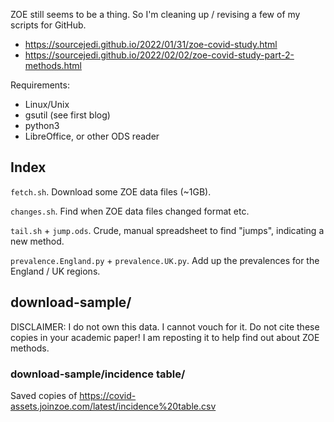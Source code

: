 ZOE still seems to be a thing.  So I'm cleaning up / revising
a few of my scripts for GitHub.

 * https://sourcejedi.github.io/2022/01/31/zoe-covid-study.html 
 * https://sourcejedi.github.io/2022/02/02/zoe-covid-study-part-2-methods.html

Requirements:
 * Linux/Unix
 * gsutil (see first blog)
 * python3
 * LibreOffice, or other ODS reader

## Index

`fetch.sh`. Download some ZOE data files (~1GB).

`changes.sh`. Find when ZOE data files changed format etc.

`tail.sh` + `jump.ods`. Crude, manual spreadsheet to find "jumps", indicating a new method.

`prevalence.England.py` + `prevalence.UK.py`. Add up the prevalences for the England / UK regions.

## download-sample/

DISCLAIMER: I do not own this data.  I cannot vouch for it.  Do not cite these copies in your academic paper!  I am reposting it to help find out about ZOE methods.

### download-sample/incidence table/

Saved copies of https://covid-assets.joinzoe.com/latest/incidence%20table.csv
